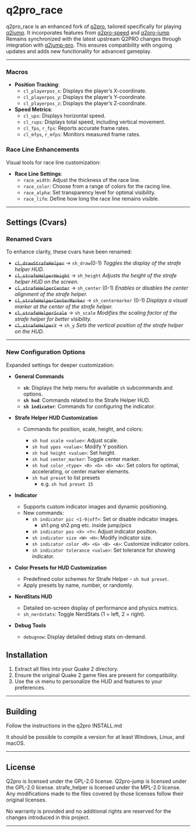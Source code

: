 # q2pro_race

q2pro_race is an enhanced fork of [q2pro](https://github.com/skullernet/q2pro), tailored specifically for playing [q2jump](http://q2jump.net).
It incorporates features from [q2pro-speed](https://github.com/kugelrund/q2pro-speed) and [q2pro-jump](https://github.com/TotallyMehis/q2pro-jump)
Remains synchronized with the latest upstream Q2PRO changes through integration with [q2jump-pro](https://github.com/q2jump-pro/q2jump-pro).
This ensures compatibility with ongoing updates and adds new functionality for advanced gameplay.

---

### Macros

- **Position Tracking**:
  - `cl_playerpos_x`: Displays the player’s X-coordinate.
  - `cl_playerpos_y`: Displays the player’s Y-coordinate.
  - `cl_playerpos_z`: Displays the player’s Z-coordinate.
- **Speed Metrics**:
  - `cl_ups`: Displays horizontal speed.
  - `cl_rups`: Displays total speed, including vertical movement.
  - `cl_fps`, `r_fps`: Reports accurate frame rates.
  - `cl_mfps`, `r_mfps`: Monitors measured frame rates.

### Race Line Enhancements

Visual tools for race line customization:

- **Race Line Settings**:
  - `race_width`: Adjust the thickness of the race line.
  - `race_color`: Choose from a range of colors for the racing line.
  - `race_alpha`: Set transparency level for optimal visibility.
  - `race_life`: Define how long the race line remains visible.

---

## Settings (Cvars)

### Renamed Cvars

To enhance clarity, these cvars have been renamed:

- ~~`cl_drawStrafeHelper`~~  -> `sh_draw`(0-1)                 _Toggles the display of the strafe helper HUD._
- ~~`cl_strafeHelperHeight`~~ -> `sh_height`              _Adjusts the height of the strafe helper HUD on the screen._
- ~~`cl_strafeHelperCenter`~~ -> `sh_center` (0-1)               _Enables or disables the center alignment of the strafe helper._
- ~~`cl_strafeHelperCenterMarker`~~ -> `sh_centermarker` (0-1)   _Displays a visual marker at the center of the strafe helper._
- ~~`cl_strafeHelperScale`~~ -> `sh_scale`                _Modifies the scaling factor of the strafe helper for better visibility._
- ~~`cl_strafeHelperY`~~ -> `sh_y`                        _Sets the vertical position of the strafe helper on the HUD._

---



### New Configuration Options

Expanded settings for deeper customization:

* **General Commands**
  
  * **`sh`**: Displays the help menu for available `sh` subcommands and options.
  * **`sh hud`**: Commands related to the Strafe Helper HUD.
  * **`sh indicator`**: Commands for configuring the indicator.
* **Strafe Helper HUD Customization**
  
  * Commands for position, scale, height, and colors:
    
    * `sh hud scale <value>`: Adjust scale.
    * `sh hud ypos <value>`: Modify Y position.
    * `sh hud height <value>`: Set height.
    * `sh hud center_marker`: Toggle center marker.
    * `sh hud color_<type> <R> <G> <B> <A>`: Set colors for optimal, accelerating, or center marker elements.
    * `sh hud preset` to list presets
      * e.g. `sh hud preset 15`
* **Indicator**
  
  * Supports custom indicator images and dynamic positioning.
  * New commands:
    * `sh indicator pic <1-9|off>`: Set or disable indicator images.
      * sh1.png sh2.png etc. inside jump/pics
    * `sh indicator pos <X> <Y>`: Adjust indicator position.
    * `sh indicator size <W> <H>`: Modify indicator size.
    * `sh indicator color <R> <G> <B> <A>`: Customize indicator colors.
    * `sh indicator tolerance <value>`: Set tolerance for showing indicator.
* **Color Presets for HUD Customization**
  * Predefined color schemes for Strafe Helper - `sh hud preset`.
  * Apply presets by name, number, or randomly.
* **NerdStats HUD**
  * Detailed on-screen display of performance and physics metrics.
  * `sh_nerdstats`: Toggle NerdStats (1 = left, 2 = right).
* **Debug Tools**
  * `debugnow`: Display detailed debug stats on-demand.

## Installation

1. Extract all files into your Quake 2 directory.
2. Ensure the original Quake 2 game files are present for compatibility.
3. Use the `sh` menu to personalize the HUD and features to your preferences.

---

## Building

Follow the instructions in the q2pro INSTALL.md

It should be possible to compile a version for at least Windows, Linux, and macOS.

---

## License

Q2pro is licensed under the GPL-2.0 license.
Q2pro-jump is licensed under the GPL-2.0 license.
strafe_helper is licensed under the MPL-2.0 license.
Any modifications made to the files covered by those licenses follow their original licenses.

No warranty is provided and no additional rights are reserved for the changes introduced in this project.

---

